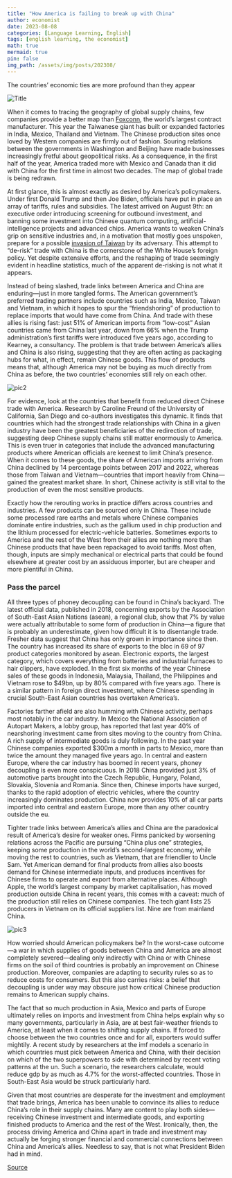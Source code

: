 ```yaml
---
title: "How America is failing to break up with China"
author: economist
date: 2023-08-08
categories: [Language Learning, English]
tags: [english learning, the economist]
math: true
mermaid: true
pin: false
img_path: /assets/img/posts/202308/
---
```


The countries’ economic ties are more profound than they appear

![Title](20230812_FND001.webp)

When it comes to tracing the geography of global supply chains, few companies provide a better map than [Foxconn](https://www.economist.com/business/2021/03/31/hon-hai-apples-biggest-iphone-assembler-is-eyeing-cars), the world’s largest contract manufacturer. This year the Taiwanese giant has built or expanded factories in India, Mexico, Thailand and Vietnam. The Chinese production sites once loved by Western companies are firmly out of fashion. Souring relations between the governments in Washington and Beijing have made businesses increasingly fretful about geopolitical risks. As a consequence, in the first half of the year, America traded more with Mexico and Canada than it did with China for the first time in almost two decades. The map of global trade is being redrawn.

At first glance, this is almost exactly as desired by America’s policymakers. Under first Donald Trump and then Joe Biden, officials have put in place an array of tariffs, rules and subsidies. The latest arrived on August 9th: an executive order introducing screening for outbound investment, and banning some investment into Chinese quantum computing, artificial-intelligence projects and advanced chips. America wants to weaken China’s grip on sensitive industries and, in a motivation that mostly goes unspoken, prepare for a possible [invasion of Taiwan](https://www.economist.com/interactive/graphic-detail/2023/07/27/data-on-air-bases-suggest-a-chinese-invasion-of-taiwan-may-not-be-imminent) by its adversary. This attempt to “de-risk” trade with China is the cornerstone of the White House’s foreign policy. Yet despite extensive efforts, and the reshaping of trade seemingly evident in headline statistics, much of the apparent de-risking is not what it appears.

Instead of being slashed, trade links between America and China are enduring—just in more tangled forms. The American government’s preferred trading partners include countries such as India, Mexico, Taiwan and Vietnam, in which it hopes to spur the “friendshoring” of production to replace imports that would have come from China. And trade with these allies is rising fast: just 51% of American imports from “low-cost” Asian countries came from China last year, down from 66% when the Trump administration’s first tariffs were introduced five years ago, according to Kearney, a consultancy. The problem is that trade between America’s allies and China is also rising, suggesting that they are often acting as packaging hubs for what, in effect, remain Chinese goods. This flow of products means that, although America may not be buying as much directly from China as before, the two countries’ economies still rely on each other.

![pic2](20230812_FNC049.png)

For evidence, look at the countries that benefit from reduced direct Chinese trade with America. Research by Caroline Freund of the University of California, San Diego and co-authors investigates this dynamic. It finds that countries which had the strongest trade relationships with China in a given industry have been the greatest beneficiaries of the redirection of trade, suggesting deep Chinese supply chains still matter enormously to America. This is even truer in categories that include the advanced manufacturing products where American officials are keenest to limit China’s presence. When it comes to these goods, the share of American imports arriving from China declined by 14 percentage points between 2017 and 2022, whereas those from Taiwan and Vietnam—countries that import heavily from China—gained the greatest market share. In short, Chinese activity is still vital to the production of even the most sensitive products.

Exactly how the rerouting works in practice differs across countries and industries. A few products can be sourced only in China. These include some processed rare earths and metals where Chinese companies dominate entire industries, such as the gallium used in chip production and the lithium processed for electric-vehicle batteries. Sometimes exports to America and the rest of the West from their allies are nothing more than Chinese products that have been repackaged to avoid tariffs. Most often, though, inputs are simply mechanical or electrical parts that could be found elsewhere at greater cost by an assiduous importer, but are cheaper and more plentiful in China.

### Pass the parcel

All three types of phoney decoupling can be found in China’s backyard. The latest official data, published in 2018, concerning exports by the Association of South-East Asian Nations (asean), a regional club, show that 7% by value were actually attributable to some form of production in China—a figure that is probably an underestimate, given how difficult it is to disentangle trade. Fresher data suggest that China has only grown in importance since then. The country has increased its share of exports to the bloc in 69 of 97 product categories monitored by asean. Electronic exports, the largest category, which covers everything from batteries and industrial furnaces to hair clippers, have exploded. In the first six months of the year Chinese sales of these goods in Indonesia, Malaysia, Thailand, the Philippines and Vietnam rose to $49bn, up by 80% compared with five years ago. There is a similar pattern in foreign direct investment, where Chinese spending in crucial South-East Asian countries has overtaken America’s.

Factories farther afield are also humming with Chinese activity, perhaps most notably in the car industry. In Mexico the National Association of Autopart Makers, a lobby group, has reported that last year 40% of nearshoring investment came from sites moving to the country from China. A rich supply of intermediate goods is duly following. In the past year Chinese companies exported $300m a month in parts to Mexico, more than twice the amount they managed five years ago. In central and eastern Europe, where the car industry has boomed in recent years, phoney decoupling is even more conspicuous. In 2018 China provided just 3% of automotive parts brought into the Czech Republic, Hungary, Poland, Slovakia, Slovenia and Romania. Since then, Chinese imports have surged, thanks to the rapid adoption of electric vehicles, where the country increasingly dominates production. China now provides 10% of all car parts imported into central and eastern Europe, more than any other country outside the eu.

Tighter trade links between America’s allies and China are the paradoxical result of America’s desire for weaker ones. Firms panicked by worsening relations across the Pacific are pursuing “China plus one” strategies, keeping some production in the world’s second-largest economy, while moving the rest to countries, such as Vietnam, that are friendlier to Uncle Sam. Yet American demand for final products from allies also boosts demand for Chinese intermediate inputs, and produces incentives for Chinese firms to operate and export from alternative places. Although Apple, the world’s largest company by market capitalisation, has moved production outside China in recent years, this comes with a caveat: much of the production still relies on Chinese companies. The tech giant lists 25 producers in Vietnam on its official suppliers list. Nine are from mainland China.

![pic3](20230812_FNC109.png)

How worried should American policymakers be? In the worst-case outcome—a war in which supplies of goods between China and America are almost completely severed—dealing only indirectly with China or with Chinese firms on the soil of third countries is probably an improvement on Chinese production. Moreover, companies are adapting to security rules so as to reduce costs for consumers. But this also carries risks: a belief that decoupling is under way may obscure just how critical Chinese production remains to American supply chains.

The fact that so much production in Asia, Mexico and parts of Europe ultimately relies on imports and investment from China helps explain why so many governments, particularly in Asia, are at best fair-weather friends to America, at least when it comes to shifting supply chains. If forced to choose between the two countries once and for all, exporters would suffer mightily. A recent study by researchers at the imf models a scenario in which countries must pick between America and China, with their decision on which of the two superpowers to side with determined by recent voting patterns at the un. Such a scenario, the researchers calculate, would reduce gdp by as much as 4.7% for the worst-affected countries. Those in South-East Asia would be struck particularly hard.

Given that most countries are desperate for the investment and employment that trade brings, America has been unable to convince its allies to reduce China’s role in their supply chains. Many are content to play both sides—receiving Chinese investment and intermediate goods, and exporting finished products to America and the rest of the West. Ironically, then, the process driving America and China apart in trade and investment may actually be forging stronger financial and commercial connections between China and America’s allies. Needless to say, that is not what President Biden had in mind.

[Source](https://www.economist.com/finance-and-economics/2023/08/08/how-america-is-failing-to-break-up-with-china)